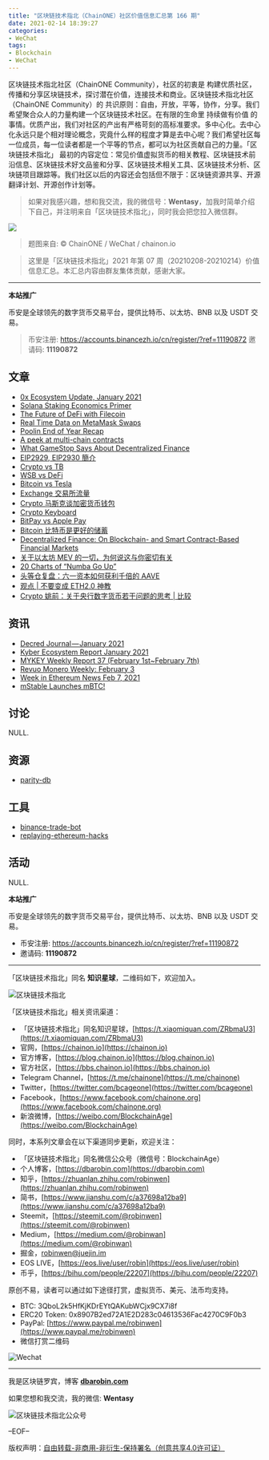 ```yaml
---
title: "区块链技术指北（ChainONE）社区价值信息汇总第 166 期"
date: 2021-02-14 18:39:27
categories:
- WeChat
tags:
- Blockchain
- WeChat
---
```

区块链技术指北社区（ChainONE Community），社区的初衷是 构建优质社区，传播和分享区块链技术，探讨潜在价值，连接技术和商业。区块链技术指北社区（ChainONE Community）的 共识原则：自由，开放，平等，协作，分享。我们希望聚合众人的力量构建一个区块链技术社区。在有限的生命里 持续做有价值 的事情。优质产出，我们对社区的产出有严格苛刻的高标准要求。多中心化。去中心化永远只是个相对理论概念，究竟什么样的程度才算是去中心呢？我们希望社区每一位成员，每一位读者都是一个平等的节点，都可以为社区贡献自己的力量。「区块链技术指北」 最初的内容定位：常见价值虚拟货币的相关教程、区块链技术前沿信息、区块链技术好文品鉴和分享、区块链技术相关工具、区块链技术分析、区块链项目跟踪等。我们社区以后的内容还会包括但不限于：区块链资源共享、开源翻译计划、开源创作计划等。
<!-- more -->

> 如果对我感兴趣，想和我交流，我的微信号：**Wentasy**，加我时简单介绍下自己，并注明来自「区块链技术指北」，同时我会把您拉入微信群。

![](https://cdn.dbarobin.com/EFxCQjC.png)

> 题图来自: © ChainONE / WeChat / chainon.io

> 这里是「区块链技术指北」2021 年第 07 周（20210208-20210214）价值信息汇总。本汇总内容由群友集体贡献，感谢大家。

***

**本站推广**

币安是全球领先的数字货币交易平台，提供比特币、以太坊、BNB 以及 USDT 交易。

> 币安注册: https://accounts.binancezh.io/cn/register/?ref=11190872
> 邀请码: **11190872**

## 文章

* [0x Ecosystem Update, January 2021](https://bbs.chainon.io/d/7259)
* [Solana Staking Economics Primer](https://bbs.chainon.io/d/7260)
* [The Future of DeFi with Filecoin](https://bbs.chainon.io/d/7262)
* [Real Time Data on MetaMask Swaps](https://bbs.chainon.io/d/7264)
* [Poolin End of Year Recap](https://bbs.chainon.io/d/7266)
* [A peek at multi-chain contracts](https://bbs.chainon.io/d/7268)
* [What GameStop Says About Decentralized Finance](https://bbs.chainon.io/d/7269)
* [EIP2929, EIP2930 簡介](https://bbs.chainon.io/d/7270)
* [Crypto vs TB](https://bbs.chainon.io/d/7273)
* [WSB vs DeFi](https://bbs.chainon.io/d/7274)
* [Bitcoin vs Tesla](https://bbs.chainon.io/d/7275)
* [Exchange 交易所流量](https://bbs.chainon.io/d/7276)
* [Crypto 马斯克谈加密货币钱包](https://bbs.chainon.io/d/7277)
* [Crypto Keyboard](https://bbs.chainon.io/d/7278)
* [BitPay vs Apple Pay](https://bbs.chainon.io/d/7279)
* [Bitcoin 比特币是更好的储蓄](https://bbs.chainon.io/d/7280)
* [Decentralized Finance: On Blockchain- and Smart Contract-Based Financial Markets](https://bbs.chainon.io/d/7283)
* [关于以太坊 MEV 的一切，为何说这与你密切有关](https://bbs.chainon.io/d/7284)
* [20 Charts of “Numba Go Up”](https://bbs.chainon.io/d/7285)
* [头等仓复盘：六一资本如何获利千倍的 AAVE](https://bbs.chainon.io/d/7286)
* [观点 | 不要变成 ETH2.0 神教](https://bbs.chainon.io/d/7287)
* [Crypto 姚前：关于央行数字货币若干问题的思考 | 比较](https://bbs.chainon.io/d/7288)

## 资讯

* [Decred Journal — January 2021](https://bbs.chainon.io/d/7261)
* [Kyber Ecosystem Report January 2021](https://bbs.chainon.io/d/7263)
* [MYKEY Weekly Report 37 (February 1st~February 7th)](https://bbs.chainon.io/d/7265)
* [Revuo Monero Weekly: February 3](https://bbs.chainon.io/d/7267)
* [Week in Ethereum News Feb 7, 2021](https://bbs.chainon.io/d/7271)
* [mStable Launches mBTC!](https://bbs.chainon.io/d/7272)

## 讨论

NULL.

## 资源

* [parity-db](https://bbs.chainon.io/d/7281)

## 工具

* [binance-trade-bot](https://bbs.chainon.io/d/7258)
* [replaying-ethereum-hacks](https://bbs.chainon.io/d/7282)

## 活动

NULL.

**本站推广**

币安是全球领先的数字货币交易平台，提供比特币、以太坊、BNB 以及 USDT 交易。

* 币安注册: https://accounts.binancezh.io/cn/register/?ref=11190872
* 邀请码: **11190872**

***

「区块链技术指北」同名 **知识星球**，二维码如下，欢迎加入。

![区块链技术指北](https://cdn.dbarobin.com/3YzonTR.png)

「区块链技术指北」相关资讯渠道：

* 「区块链技术指北」同名知识星球，[https://t.xiaomiquan.com/ZRbmaU3](https://t.xiaomiquan.com/ZRbmaU3)
* 官网，[https://chainon.io](https://chainon.io)
* 官方博客，[https://blog.chainon.io](https://blog.chainon.io)
* 官方社区，[https://bbs.chainon.io](https://bbs.chainon.io)
* Telegram Channel，[https://t.me/chainone](https://t.me/chainone)
* Twitter，[https://twitter.com/bcageone](https://twitter.com/bcageone)
* Facebook，[https://www.facebook.com/chainone.org](https://www.facebook.com/chainone.org)
* 新浪微博，[https://weibo.com/BlockchainAge](https://weibo.com/BlockchainAge)

同时，本系列文章会在以下渠道同步更新，欢迎关注：

* 「区块链技术指北」同名微信公众号（微信号：BlockchainAge）
* 个人博客，[https://dbarobin.com](https://dbarobin.com)
* 知乎，[https://zhuanlan.zhihu.com/robinwen](https://zhuanlan.zhihu.com/robinwen)
* 简书，[https://www.jianshu.com/c/a37698a12ba9](https://www.jianshu.com/c/a37698a12ba9)
* Steemit，[https://steemit.com/@robinwen](https://steemit.com/@robinwen)
* Medium，[https://medium.com/@robinwan](https://medium.com/@robinwan)
* 掘金，[robinwen@juejin.im](https://juejin.im/user/5673ccae60b2260ee435f89a/posts)
* EOS LIVE，[https://eos.live/user/robin](https://eos.live/user/robin)
* 币乎，[https://bihu.com/people/22207](https://bihu.com/people/22207)

原创不易，读者可以通过如下途径打赏，虚拟货币、美元、法币均支持。

* BTC: 3QboL2k5HfKjKDrEYtQAKubWCjx9CX7i8f
* ERC20 Token: 0x8907B2ed72A1E2D283c04613536Fac4270C9F0b3
* PayPal: [https://www.paypal.me/robinwen](https://www.paypal.me/robinwen)
* 微信打赏二维码

![Wechat](https://cdn.dbarobin.com/SzoNl5b.jpg)

***

我是区块链罗宾，博客 **[dbarobin.com](https://dbarobin.com/)**

如果您想和我交流，我的微信: **Wentasy**

![区块链技术指北公众号](https://cdn.dbarobin.com/w0wignb.png)

–EOF–

版权声明：[自由转载-非商用-非衍生-保持署名（创意共享4.0许可证）](http://creativecommons.org/licenses/by-nc-nd/4.0/deed.zh)
